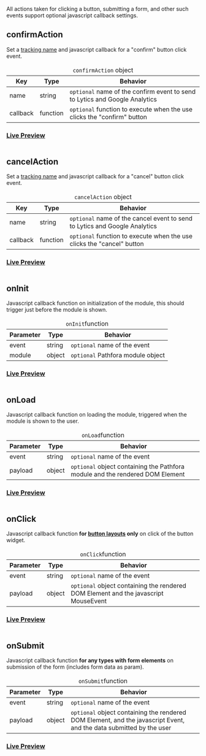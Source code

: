 All actions taken for clicking a button, submitting a form, and other such events support optional javascript callback settings.

## confirmAction
Set a [tracking name](/tracking.md) and javascript callback for a "confirm" button click event.

<table>
  <thead>
    <tr>
      <td colspan="3" align="center"><code>confirmAction</code> object</td>
    </tr>
    <tr>
      <th>Key</th>
      <th>Type</th>
      <th>Behavior</th>
    </tr>
  </thead>

  <tr>
    <td>name</td>
    <td>string</td>
    <td><code>optional</code> name of the confirm event to send to Lytics and Google Analytics</td>
  </tr>
  <tr>
    <td>callback</td>
    <td>function</td>
    <td><code>optional</code> function to execute when the use clicks the "confirm" button</td>
  </tr>
</table>

### [Live Preview](../../examples/preview/callbacks/confirmAction.html)

<pre data-src="../../examples/src/callbacks/confirmAction.js"></pre>

## cancelAction
Set a [tracking name](/tracking.md) and javascript callback for a "cancel" button click event.

<table>
  <thead>
    <tr>
      <td colspan="3" align="center"><code>cancelAction</code> object</td>
    </tr>
    <tr>
      <th>Key</th>
      <th>Type</th>
      <th>Behavior</th>
    </tr>
  </thead>

  <tr>
    <td>name</td>
    <td>string</td>
    <td><code>optional</code> name of the cancel event to send to Lytics and Google Analytics</td>
  </tr>
  <tr>
    <td>callback</td>
    <td>function</td>
    <td><code>optional</code> function to execute when the use clicks the "cancel" button</td>
  </tr>
</table>

### [Live Preview](../../examples/preview/callbacks/cancelAction.html)

<pre data-src="../../examples/src/callbacks/cancelAction.js"></pre>

## onInit
Javascript callback function on initialization of the module, this should trigger just before the module is shown.

<table>
  <thead>
    <tr>
      <td colspan="3" align="center"><code>onInit</code>function</td>
    </tr>
    <tr>
      <th>Parameter</th>
      <th>Type</th>
      <th>Behavior</th>
    </tr>
  </thead>

  <tr>
    <td>event</td>
    <td>string</td>
    <td><code>optional</code> name of the event</td>
  </tr>
  <tr>
    <td>module</td>
    <td>object</td>
    <td><code>optional</code> Pathfora module object</td>
  </tr>
</table>

### [Live Preview](../../examples/preview/callbacks/onInit.html)

<pre data-src="../../examples/src/callbacks/onInit.js"></pre>


## onLoad
Javascript callback function on loading the module, triggered when the module is shown to the user.

<table>
  <thead>
    <tr>
      <td colspan="3" align="center"><code>onLoad</code>function</td>
    </tr>
    <tr>
      <th>Parameter</th>
      <th>Type</th>
      <th>Behavior</th>
    </tr>
  </thead>

  <tr>
    <td>event</td>
    <td>string</td>
    <td><code>optional</code> name of the event</td>
  </tr>
  <tr>
    <td>payload</td>
    <td>object</td>
    <td><code>optional</code> object containing the Pathfora module and the rendered DOM Element</td>
  </tr>
</table>


### [Live Preview](../../examples/preview/callbacks/onLoad.html)

<pre data-src="../../examples/src/callbacks/onLoad.js"></pre>


## onClick
Javascript callback function **for [button layouts](/layouts/button.md) only** on click of the button widget.

<table>
  <thead>
    <tr>
      <td colspan="3" align="center"><code>onClick</code>function</td>
    </tr>
    <tr>
      <th>Parameter</th>
      <th>Type</th>
      <th>Behavior</th>
    </tr>
  </thead>

  <tr>
    <td>event</td>
    <td>string</td>
    <td><code>optional</code> name of the event</td>
  </tr>
  <tr>
    <td>payload</td>
    <td>object</td>
    <td><code>optional</code> object containing the rendered DOM Element and the javascript MouseEvent</td>
  </tr>
</table>


### [Live Preview](../../examples/preview/callbacks/onClick.html)

<pre data-src="../../examples/src/callbacks/onClick.js"></pre>

## onSubmit
Javascript callback function **for any types with form elements** on submission of the form (includes form data as param).

<table>
  <thead>
    <tr>
      <td colspan="3" align="center"><code>onSubmit</code>function</td>
    </tr>
    <tr>
      <th>Parameter</th>
      <th>Type</th>
      <th>Behavior</th>
    </tr>
  </thead>

  <tr>
    <td>event</td>
    <td>string</td>
    <td><code>optional</code> name of the event</td>
  </tr>
  <tr>
    <td>payload</td>
    <td>object</td>
    <td><code>optional</code> object containing the rendered DOM Element, and the javascript Event, and the data submitted by the user</td>
  </tr>
</table>

### [Live Preview](../../examples/preview/callbacks/onSubmit.html)

<pre data-src="../../examples/src/callbacks/onSubmit.js"></pre>